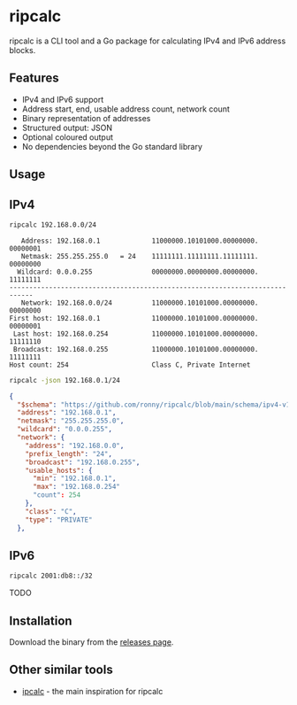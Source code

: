 # ripcalc

ripcalc is a CLI tool and a Go package for calculating IPv4 and IPv6 address blocks.

## Features

- IPv4 and IPv6 support
- Address start, end, usable address count, network count
- Binary representation of addresses
- Structured output: JSON
- Optional coloured output
- No dependencies beyond the Go standard library

## Usage

## IPv4

```sh
ripcalc 192.168.0.0/24
```

```
   Address:	192.168.0.1         	11000000.10101000.00000000. 00000001
   Netmask:	255.255.255.0   = 24	11111111.11111111.11111111. 00000000
  Wildcard:	0.0.0.255           	00000000.00000000.00000000. 11111111
----------------------------------------------------------------------------
   Network:	192.168.0.0/24      	11000000.10101000.00000000. 00000000
First host:	192.168.0.1         	11000000.10101000.00000000. 00000001
 Last host:	192.168.0.254       	11000000.10101000.00000000. 11111110
 Broadcast:	192.168.0.255       	11000000.10101000.00000000. 11111111
Host count:	254                 	Class C, Private Internet
```

```sh
ripcalc -json 192.168.0.1/24
```

```json
{
  "$schema": "https://github.com/ronny/ripcalc/blob/main/schema/ipv4-v1.json",
  "address": "192.168.0.1",
  "netmask": "255.255.255.0",
  "wildcard": "0.0.0.255",
  "network": {
    "address": "192.168.0.0",
    "prefix_length": "24",
    "broadcast": "192.168.0.255",
    "usable_hosts": {
      "min": "192.168.0.1",
      "max": "192.168.0.254"
      "count": 254
    },
    "class": "C",
    "type": "PRIVATE"
  },
```

## IPv6

```sh
ripcalc 2001:db8::/32
```

TODO

## Installation

Download the binary from the [releases page](https://github.com/ronny/ripcalc/releases).

## Other similar tools

- [ipcalc](https://github.com/kjokjo/ipcalc) - the main inspiration for ripcalc
